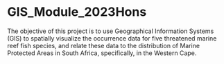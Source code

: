 # GIS_Module_2023Hons
The objective of this project is to use Geographical Information Systems (GIS) to spatially visualize the occurrence data for five threatened marine reef fish species, and relate these data to the distribution of Marine Protected Areas in South Africa, specifically, in the Western Cape.
